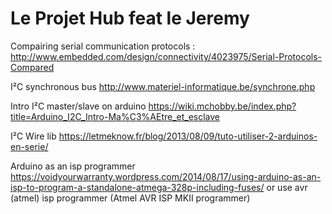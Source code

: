 # Le Projet Hub feat le Jeremy

Compairing serial communication protocols :
http://www.embedded.com/design/connectivity/4023975/Serial-Protocols-Compared

I²C synchronous bus
http://www.materiel-informatique.be/synchrone.php

Intro I²C master/slave on arduino
https://wiki.mchobby.be/index.php?title=Arduino_I2C_Intro-Ma%C3%AEtre_et_esclave

I²C Wire lib
https://letmeknow.fr/blog/2013/08/09/tuto-utiliser-2-arduinos-en-serie/

Arduino as an isp programmer
https://voidyourwarranty.wordpress.com/2014/08/17/using-arduino-as-an-isp-to-program-a-standalone-atmega-328p-including-fuses/
or use avr (atmel) isp programmer (Atmel AVR ISP MKII programmer)

